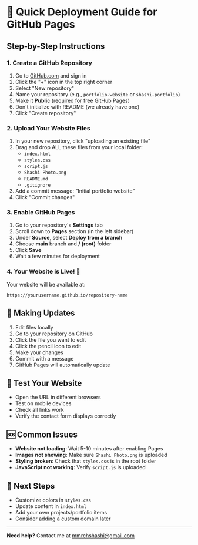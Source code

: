 # 🚀 Quick Deployment Guide for GitHub Pages

## Step-by-Step Instructions

### 1. Create a GitHub Repository
1. Go to [GitHub.com](https://github.com) and sign in
2. Click the "+" icon in the top right corner
3. Select "New repository"
4. Name your repository (e.g., `portfolio-website` or `shashi-portfolio`)
5. Make it **Public** (required for free GitHub Pages)
6. Don't initialize with README (we already have one)
7. Click "Create repository"

### 2. Upload Your Website Files
1. In your new repository, click "uploading an existing file"
2. Drag and drop ALL these files from your local folder:
   - `index.html`
   - `styles.css`
   - `script.js`
   - `Shashi Photo.png`
   - `README.md`
   - `.gitignore`
3. Add a commit message: "Initial portfolio website"
4. Click "Commit changes"

### 3. Enable GitHub Pages
1. Go to your repository's **Settings** tab
2. Scroll down to **Pages** section (in the left sidebar)
3. Under **Source**, select **Deploy from a branch**
4. Choose **main** branch and **/ (root)** folder
5. Click **Save**
6. Wait a few minutes for deployment

### 4. Your Website is Live! 🎉
Your website will be available at:
```
https://yourusername.github.io/repository-name
```

## 🔧 Making Updates
1. Edit files locally
2. Go to your repository on GitHub
3. Click the file you want to edit
4. Click the pencil icon to edit
5. Make your changes
6. Commit with a message
7. GitHub Pages will automatically update

## 📱 Test Your Website
- Open the URL in different browsers
- Test on mobile devices
- Check all links work
- Verify the contact form displays correctly

## 🆘 Common Issues
- **Website not loading**: Wait 5-10 minutes after enabling Pages
- **Images not showing**: Make sure `Shashi Photo.png` is uploaded
- **Styling broken**: Check that `styles.css` is in the root folder
- **JavaScript not working**: Verify `script.js` is uploaded

## 🌟 Next Steps
- Customize colors in `styles.css`
- Update content in `index.html`
- Add your own projects/portfolio items
- Consider adding a custom domain later

---
**Need help?** Contact me at mmrchshashi@gmail.com
